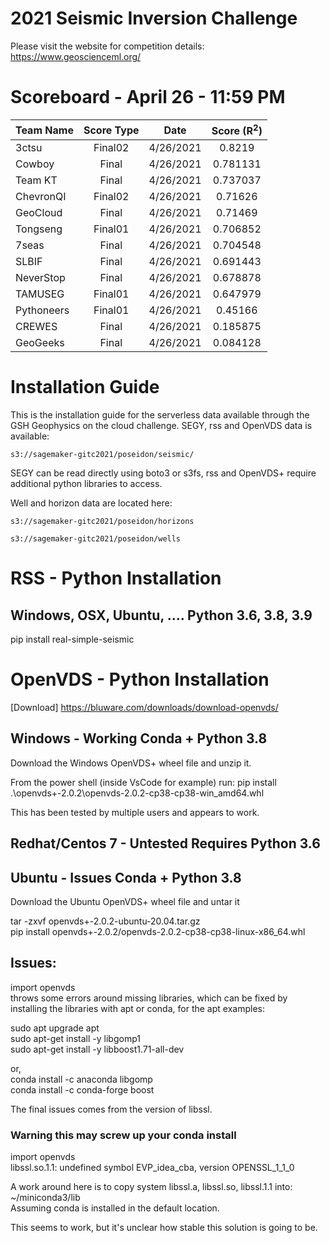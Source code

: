# 2021 Seismic Inversion Challenge

Please visit the website for competition details: https://www.geoscienceml.org/

# Scoreboard - April 26 - 11:59 PM

| **Team Name**        | **Score Type**        | **Date**                 | **Score (R<sup>2</sup>)** |
|:---------------------|:---------------------:|:------------------------:|:-------------------------:|
| 3ctsu                | Final02               | 4/26/2021                | 0.8219                    |
| Cowboy               | Final                 | 4/26/2021                | 0.781131                  |
| Team KT              | Final                 | 4/26/2021                | 0.737037                  |
| ChevronQI            | Final02               | 4/26/2021                | 0.71626                   |
| GeoCloud             | Final                 | 4/26/2021                | 0.71469                   |
| Tongseng             | Final01               | 4/26/2021                | 0.706852                  |
| 7seas                | Final                 | 4/26/2021                | 0.704548                  |
| SLBIF                | Final                 | 4/26/2021                | 0.691443                  |
| NeverStop            | Final                 | 4/26/2021                | 0.678878                  |
| TAMUSEG              | Final01               | 4/26/2021                | 0.647979                  |
| Pythoneers           | Final01               | 4/26/2021                | 0.45166                   |
| CREWES               | Final                 | 4/26/2021                | 0.185875                  |
| GeoGeeks             | Final                 | 4/26/2021                | 0.084128                  |

# Installation Guide

This is the installation guide for the serverless data available through 
the GSH Geophysics on the cloud challenge. SEGY, rss and OpenVDS data is available:

`s3://sagemaker-gitc2021/poseidon/seismic/`

SEGY can be read directly using boto3 or s3fs, rss and OpenVDS+ require additional 
python libraries to access.

Well and horizon data are located here:

`s3://sagemaker-gitc2021/poseidon/horizons`

`s3://sagemaker-gitc2021/poseidon/wells`

# RSS - Python Installation

## Windows, OSX, Ubuntu, ....  Python 3.6, 3.8, 3.9

pip install real-simple-seismic

# OpenVDS - Python Installation

[Download] https://bluware.com/downloads/download-openvds/

## Windows - Working Conda + Python 3.8

Download the Windows OpenVDS+ wheel file and unzip it. 

From the power shell (inside VsCode for example) run:
pip install .\openvds+-2.0.2\openvds-2.0.2-cp38-cp38-win_amd64.whl

This has been tested by multiple users and appears to work.

## Redhat/Centos 7 -  Untested Requires Python 3.6

## Ubuntu - Issues Conda + Python 3.8

Download the Ubuntu OpenVDS+ wheel file and untar it

tar -zxvf openvds+-2.0.2-ubuntu-20.04.tar.gz\
pip install openvds+-2.0.2/openvds-2.0.2-cp38-cp38-linux-x86_64.whl

## Issues:
import openvds\
throws some errors around missing libraries, which can be fixed by installing 
the libraries with apt or conda, for the apt examples:

sudo apt upgrade apt\
sudo apt-get install -y libgomp1\
sudo apt-get install -y libboost1.71-all-dev

or,\
conda install -c anaconda libgomp\
conda install -c conda-forge boost

The final issues comes from the version of libssl.

### Warning this may screw up your conda install

import openvds\
libssl.so.1.1: undefined symbol EVP_idea_cba, version OPENSSL_1_1_0

A work around here is to copy system libssl.a, libssl.so, libssl.1.1 into:\
~/miniconda3/lib\
Assuming conda is installed in the default location.

This seems to work, but it's unclear how stable this solution is going to be.



